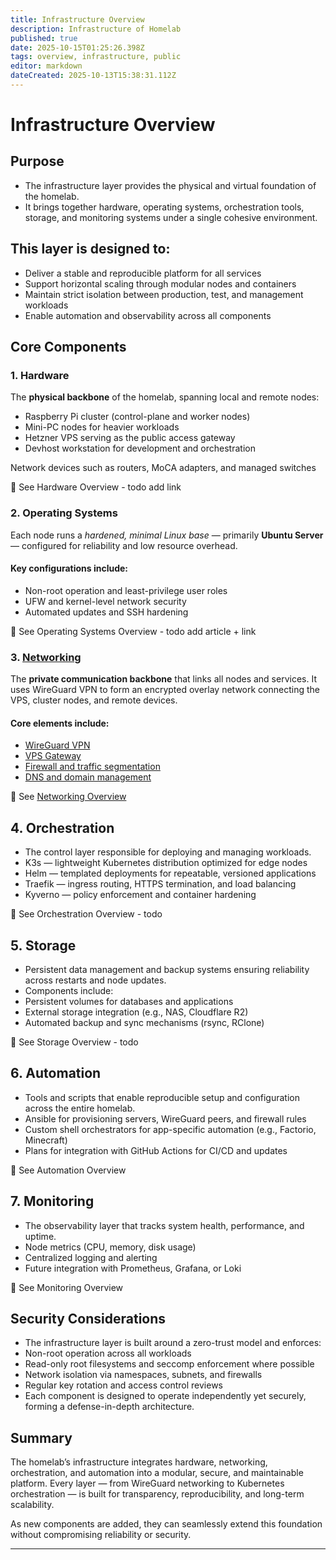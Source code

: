 ```yaml
---
title: Infrastructure Overview
description: Infrastructure of Homelab 
published: true
date: 2025-10-15T01:25:26.398Z
tags: overview, infrastructure, public
editor: markdown
dateCreated: 2025-10-13T15:38:31.112Z
---
```


# Infrastructure Overview

## Purpose

* The infrastructure layer provides the physical and virtual foundation of the homelab.
* It brings together hardware, operating systems, orchestration tools, storage, and monitoring systems under a single cohesive environment.

## This layer is designed to:
* Deliver a stable and reproducible platform for all services
* Support horizontal scaling through modular nodes and containers
* Maintain strict isolation between production, test, and management workloads
* Enable automation and observability across all components

## Core Components
### 1. Hardware
The **physical backbone** of the homelab, spanning local and remote nodes:

* Raspberry Pi cluster (control-plane and worker nodes)
* Mini-PC nodes for heavier workloads
* Hetzner VPS serving as the public access gateway
* Devhost workstation for development and orchestration

Network devices such as routers, MoCA adapters, and managed switches

🔗 See Hardware Overview - todo add link

### 2. Operating Systems

Each node runs a *hardened, minimal Linux base* — primarily **Ubuntu Server** — configured for reliability and low resource overhead.

#### Key configurations include:
* Non-root operation and least-privilege user roles
* UFW and kernel-level network security
* Automated updates and SSH hardening

🔗 See Operating Systems Overview - todo add article + link

### 3. [Networking](/public/infrastructure/networking)

The **private communication backbone** that links all nodes and services.
It uses WireGuard VPN to form an encrypted overlay network connecting the VPS, cluster nodes, and remote devices.

#### Core elements include:
* [WireGuard VPN](./infrastructure/networking/wireguard)
* [VPS Gateway](./infrastructure/networking/vps)
* [Firewall and traffic segmentation](./infrastructure/networking/firewall)
* [DNS and domain management](./infrastructure/networking/dnsdomains)

🔗 See [Networking Overview](/public/infrastructure/networking)

## 4. Orchestration
* The control layer responsible for deploying and managing workloads.
* K3s — lightweight Kubernetes distribution optimized for edge nodes
* Helm — templated deployments for repeatable, versioned applications
* Traefik — ingress routing, HTTPS termination, and load balancing
* Kyverno — policy enforcement and container hardening

🔗 See Orchestration Overview - todo

## 5. Storage
* Persistent data management and backup systems ensuring reliability across restarts and node updates.
* Components include:
* Persistent volumes for databases and applications
* External storage integration (e.g., NAS, Cloudflare R2)
* Automated backup and sync mechanisms (rsync, RClone)

🔗 See Storage Overview - todo

## 6. Automation
* Tools and scripts that enable reproducible setup and configuration across the entire homelab.
* Ansible for provisioning servers, WireGuard peers, and firewall rules
* Custom shell orchestrators for app-specific automation (e.g., Factorio, Minecraft)
* Plans for integration with GitHub Actions for CI/CD and updates

🔗 See Automation Overview

## 7. Monitoring
* The observability layer that tracks system health, performance, and uptime.
* Node metrics (CPU, memory, disk usage)
* Centralized logging and alerting
* Future integration with Prometheus, Grafana, or Loki

🔗 See Monitoring Overview

## Security Considerations
* The infrastructure layer is built around a zero-trust model and enforces:
* Non-root operation across all workloads
* Read-only root filesystems and seccomp enforcement where possible
* Network isolation via namespaces, subnets, and firewalls
* Regular key rotation and access control reviews
* Each component is designed to operate independently yet securely, forming a defense-in-depth architecture.

## Summary

The homelab’s infrastructure integrates hardware, networking, orchestration, and automation into a modular, secure, and maintainable platform.
Every layer — from WireGuard networking to Kubernetes orchestration — is built for transparency, reproducibility, and long-term scalability.

As new components are added, they can seamlessly extend this foundation without compromising reliability or security.

---